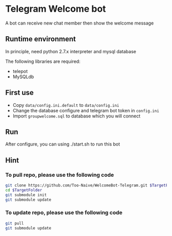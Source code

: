 # Telegram Welcome bot

A bot can receive new chat member then show the welcome message

## Runtime environment

In principle, need python 2.7.x interpreter and mysql database

The following libraries are required:
* telepot
* MySQLdb

## First use

* Copy `data/config.ini.default` to `data/config.ini`
* Change the database configure and telegram bot token in `config.ini`
* Import `groupwelcome.sql` to database which you will connect

## Run

After configure, you can using ./start.sh to run this bot

## Hint

### To pull repo, please use the following code

```bash
git clone https://github.com/Too-Naive/WelcomeBot-Telegram.git $TargetFolder
cd $TargetFolder
git submodule init
git submodule update
```

### To update repo, please use the following code

```bash
git pull
git submodule update
```
